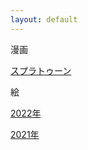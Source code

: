 ```yaml
---
layout: default
---
```


漫画

[スプラトゥーン](./splatoon.html)

絵

[2022年](./220105.html)

[2021年](./210116.html)
